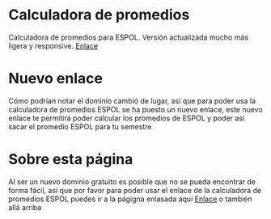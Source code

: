 # Calculadora de promedios

Calculadora de promedios para ESPOL. Versión actualizada mucho más ligera y responsive. [Enlace]

# Nuevo enlace
Cómo podrían notar el dominio cambió de lugar, así que para poder usa la calculadora de promedios ESPOL se ha puesto un nuevo enlace, este nuevo enlace te permitirá poder calcular los promedios de ESPOL y poder así sacar el promedio ESPOL para tu semestre

# Sobre esta página
Al ser un nuevo dominio gratuito es posible que no se pueda encontrar de forma fácil, así que por favor para poder usar el enlace de la calculadora de promedios ESPOL puedes ir a la págigna enlasada aquí [Enlace] o también allá arriba

   [Enlace]: <https://espolpromedio.surge.sh/>
